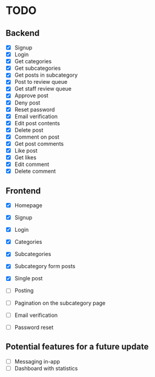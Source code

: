 # TODO

## Backend
- [x] Signup
- [x] Login
- [x] Get categories
- [x] Get subcategories
- [x] Get posts in subcategory
- [x] Post to review queue
- [x] Get staff review queue
- [x] Approve post
- [x] Deny post
- [x] Reset password
- [x] Email verification
- [x] Edit post contents
- [x] Delete post
- [x] Comment on post
- [x] Get post comments
- [x] Like post
- [x] Get likes
- [x] Edit comment
- [x] Delete comment

## Frontend
- [x] Homepage
- [x] Signup
- [x] Login
- [x] Categories
- [x] Subcategories
- [x] Subcategory form posts
- [x] Single post
- [ ] Posting
- [ ] Pagination on the subcategory page
- [ ] Email verification
- [ ] Password reset


## Potential features for a future update
- [ ] Messaging in-app
- [ ] Dashboard with statistics
